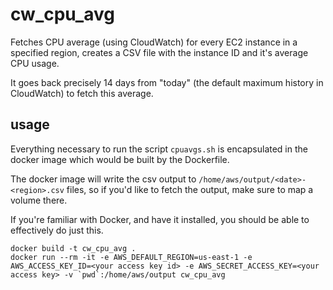 # cw_cpu_avg
Fetches CPU average (using CloudWatch) for every EC2 instance in a specified region, creates a CSV file with the instance ID and it's average CPU usage.

It goes back precisely 14 days from "today" (the default maximum history in CloudWatch) to fetch this average.

## usage
Everything necessary to run the script `cpuavgs.sh` is encapsulated in the docker image which would be built by the Dockerfile.

The docker image will write the csv output to `/home/aws/output/<date>-<region>.csv` files, so if you'd like to fetch the output, make sure to map a volume there.

If you're familiar with Docker, and have it installed, you should be able to effectively do just this.
```
docker build -t cw_cpu_avg .
docker run --rm -it -e AWS_DEFAULT_REGION=us-east-1 -e AWS_ACCESS_KEY_ID=<your access key id> -e AWS_SECRET_ACCESS_KEY=<your access key> -v `pwd`:/home/aws/output cw_cpu_avg
```
